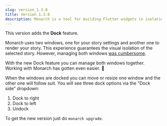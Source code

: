```yaml
---
slug: version_1.3.0
title: Version 1.3.0
description: Monarch is a tool for building Flutter widgets in isolation. It makes it easy to build, test and debug complex UIs.
---
```


This version adds the **Dock** feature.

Monarch uses two windows, one for your story settings and another one to render 
your story. This experience guarantees the visual isolation of the selected story.
However, managing both windows [was cumbersome](https://github.com/Dropsource/monarch/issues/17).

With the new Dock feature you can manage both windows together. Working with 
Monarch has gotten even easier. 🤩

When the windows are docked you can move or resize one window and the other one will follow suit. You will see three dock options via the "Dock side" dropdown: 

1. Dock to right
2. Dock to left
3. Undock

To get the new version just do `monarch upgrade`. 